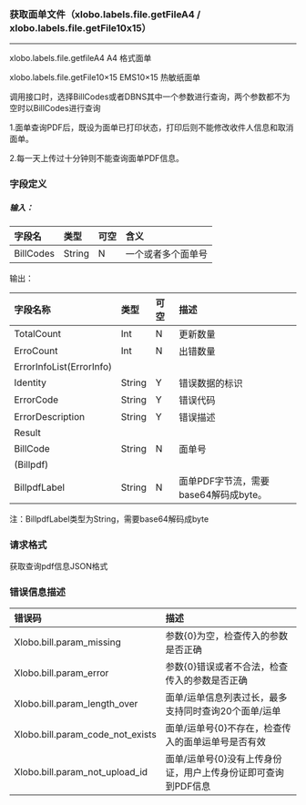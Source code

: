 ### 获取面单文件（xlobo.labels.file.getFileA4 / xlobo.labels.file.getFile10x15）

---

xlobo.labels.file.getfileA4  A4 格式面单

xlobo.labels.file.getFile10×15 EMS10×15 热敏纸面单



调用接口时，选择BillCodes或者DBNS其中一个参数进行查询，两个参数都不为空时以BillCodes进行查询



1.面单查询PDF后，既设为面单已打印状态，打印后则不能修改收件人信息和取消面单。

2.每一天上传过十分钟则不能查询面单PDF信息。



### 字段定义

##### 输入：

| 字段名 | 类型 | 可空 | 含义 |
| :--- | :--- | :--- | :--- |
| BillCodes | String | N | 一个或者多个面单号 |

输出：

| 字段名称 | 类型 | 可空 | 描述 |
| :--- | :--- | :--- | :--- |
| TotalCount | Int | N | 更新数量 |
| ErroCount | Int | N | 出错数量 |
| ErrorInfoList\(ErrorInfo\) |  |  |  |
| Identity | String | Y | 错误数据的标识 |
| ErrorCode | String | Y | 错误代码 |
| ErrorDescription | String | Y | 错误描述 |
| Result |  |  |  |
| BillCode | String | N | 面单号 |
| \(Billpdf\) |  |  |  |
| BillpdfLabel | String | N | 面单PDF字节流，需要base64解码成byte。 |

注：BillpdfLabel类型为String，需要base64解码成byte

### 请求格式



获取查询pdf信息JSON格式

### 错误信息描述

| 错误码 | 描述 |
| :--- | :--- |
| Xlobo.bill.param\_missing | 参数{0}为空，检查传入的参数是否正确 |
| Xlobo.bill.param\_error | 参数{0}错误或者不合法，检查传入的参数是否正确 |
| Xlobo.bill.param\_length\_over | 面单/运单信息列表过长，最多支持同时查询20个面单/运单 |
| Xlobo.bill.param\_code\_not\_exists | 面单/运单号{0}不存在，检查传入的面单运单号是否有效 |
| Xlobo.bill.param\_not\_upload\_id | 面单/运单号{0}没有上传身份证，用户上传身份证即可查询到PDF信息 |




